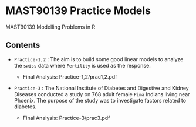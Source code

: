 # MAST90139 Practice Models

MAST90139 Modelling Problems in R

## Contents

- `Practice-1,2` : The aim is to build some good linear models to analyze the ``swiss`` data where ``Fertility`` is used as the response.
    - Final Analysis: Practice-1,2/prac1,2.pdf

- `Practice-3` : The National Institute of Diabetes and Digestive and Kidney Diseases conducted a study on 768 adult female `Pima` Indians living near Phoenix. The purpose of the study was to investigate factors related to diabetes.
    - Final Analysis: Practice-3/prac3.pdf